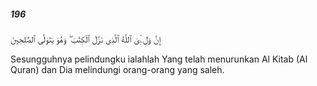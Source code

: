 ##### 196

<span class="ayah">إِنَّ وَلِۦِّىَ ٱللَّهُ ٱلَّذِى نَزَّلَ ٱلْكِتَٰبَ ۖ وَهُوَ يَتَوَلَّى ٱلصَّٰلِحِينَ</span>

<span class="ayah_translation">Sesungguhnya pelindungku ialahlah Yang telah menurunkan Al Kitab (Al Quran) dan Dia melindungi orang-orang yang saleh.</span>
